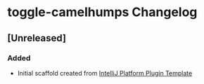 <!-- Keep a Changelog guide -> https://keepachangelog.com -->

# toggle-camelhumps Changelog

## [Unreleased]
### Added
- Initial scaffold created from [IntelliJ Platform Plugin Template](https://github.com/JetBrains/intellij-platform-plugin-template)
